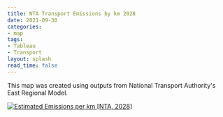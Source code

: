 ```yaml
---
title: NTA Transport Emissions by km 2028
date: 2021-09-30
categories:
- map
tags:
- Tableau
- Transport
layout: splash
read_time: false
---
```

This map was created using outputs from National Transport Authority's East Regional Model.

<div class='tableauPlaceholder' id='viz1633008846465' style='position: relative'><noscript><a href='#'><img alt='Estimated Emissions per km [NTA, 2028] ' src='https:&#47;&#47;public.tableau.com&#47;static&#47;images&#47;NT&#47;NTAEmissionsperkm2028&#47;EstimatedEmissionsperkmNTA2028&#47;1_rss.png' style='border: none' /></a></noscript><object class='tableauViz' style='display:none;'><param name='host_url' value='https%3A%2F%2Fpublic.tableau.com%2F' /> <param name='embed_code_version' value='3' /> <param name='site_root' value='' /><param name='name' value='NTAEmissionsperkm2028&#47;EstimatedEmissionsperkmNTA2028' /><param name='tabs' value='no' /><param name='toolbar' value='yes' /><param name='static_image' value='https:&#47;&#47;public.tableau.com&#47;static&#47;images&#47;NT&#47;NTAEmissionsperkm2028&#47;EstimatedEmissionsperkmNTA2028&#47;1.png' /> <param name='animate_transition' value='yes' /><param name='display_static_image' value='yes' /><param name='display_spinner' value='yes' /><param name='display_overlay' value='yes' /><param name='display_count' value='yes' /><param name='language' value='en-US' /><param name='filter' value='publish=yes' /></object></div>
<script type='text/javascript'>
    var divElement = document.getElementById('viz1633008846465');                    var vizElement = divElement.getElementsByTagName('object')[0];                    vizElement.style.width='100%';vizElement.style.height=(divElement.offsetWidth*0.75)+'px';                    var scriptElement = document.createElement('script');                    scriptElement.src = 'https://public.tableau.com/javascripts/api/viz_v1.js';                    vizElement.parentNode.insertBefore(scriptElement, vizElement);
</script>
